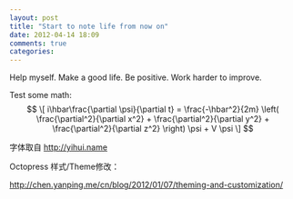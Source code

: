 ```yaml
---
layout: post
title: "Start to note life from now on"
date: 2012-04-14 18:09
comments: true
categories: 
---
```


Help myself.
Make a good life.
Be positive.
Work harder to improve.

Test some math:
$$
\[ i\hbar\frac{\partial \psi}{\partial t}
  = \frac{-\hbar^2}{2m} \left(
    \frac{\partial^2}{\partial x^2}
    + \frac{\partial^2}{\partial y^2}
    + \frac{\partial^2}{\partial z^2}
  \right) \psi + V \psi \]
$$

字体取自 http://yihui.name

Octopress 样式/Theme修改：

http://chen.yanping.me/cn/blog/2012/01/07/theming-and-customization/
